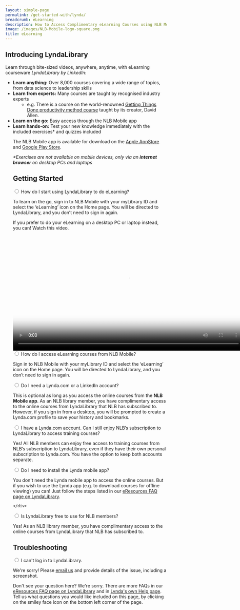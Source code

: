 ```yaml
---
layout: simple-page
permalink: /get-started-with/lynda/
breadcrumb: eLearning
description: How to Access Complimentary eLearning Courses using NLB Mobile
image: /images/NLB-Mobile-logo-square.png
title: eLearning
---
```

<h2>Introducing LyndaLibrary</h2>

Learn through bite-sized videos, anywhere, anytime, with eLearning courseware <i>LyndaLibrary by LinkedIn</i>:
<ul>   
	<li> <b>Learn anything:</b> Over 8,000 courses covering a wide range of topics, from data science to leadership skills</li>
	<li> <b>Learn from experts:</b> Many courses are taught by recognised industry experts
	<ul>
            <li style="margin-left: 20px;">e.g. There is a course on the world-renowned <a href="https://www.lynda.com/Business-Skills-tutorials/Getting-Things-Done/170776-2.html?srchtrk=index%3a2%0alinktypeid%3a2%0aq%3adavid+allen%0apage%3a1%0as%3arelevance%0asa%3atrue%0aproducttypeid%3a2">Getting Things Done productivity method course</a> taught by its creator, David Allen. </li>
    </ul>
	<li> <b>Learn on the go:</b> Easy access through the NLB Mobile app</li>
	<li> <b>Learn hands-on:</b> Test your new knowledge immediately with the included exercises* and quizzes included</li>

<p>The NLB Mobile app is available for download on the <a href="https://itunes.apple.com/sg/app/nlb-mobile/id1147053983?mt=8">Apple AppStore</a> and <a href="https://play.google.com/store/apps/details?id=sg.gov.nlb.nlbmobile">Google Play Store</a>.</p>    

<p><i>*Exercises are not available on mobile devices, only via an <b>internet browser</b> on desktop PCs and laptops</i></p>

<p><h2>Getting Started</h2></p>
<div class="acc-kontainer" id="lynda-get-started">          
	<div>
<div>
		<input type="radio" name="acc" id="acc1">
        <label for="acc1">How do I start using LyndaLibrary to do eLearning? </label>
<div class="acc-body">
  <p>To learn on the go, sign in to NLB Mobile with your myLibrary ID and select the ‘eLearning’ icon on the Home page. You will be directed to LyndaLibrary, and you don’t need to sign in again.
      </p>
      <p>If you prefer to do your eLearning on a desktop PC or laptop instead, you can! Watch this video.<!--Just follow the steps detailed in our <a href="http://eresources.nlb.gov.sg/main/Help/LyndaLibrary#step_desktop">eResources FAQ page</a>.--></p>
	<div class="vd">
     <video width="720px" poster="/images/lyndalibrary steps thumbnail.png" controls>
  <source src="/images/lyndalibrary steps.mp4" type="video/mp4" />
</video>
</div>


</div></div>

<div>
		<input type="radio" name="acc" id="acc2">
        <label for="acc2">How do I access eLearning courses from NLB Mobile? </label>

<div class="acc-body">
  <p>Sign in to NLB Mobile with your myLibrary ID and select the ‘eLearning’ icon on the Home page. You will be directed to LyndaLibrary, and you don’t need to sign in again.
      </p>

</div></div>

<div>
		<input type="radio" name="acc" id="acc3">
        <label for="acc3">Do I need a Lynda.com or a LinkedIn account? </label>

<div class="acc-body">
	<p>This is optional as long as you access the online courses from the <b>NLB Mobile app</b>. As an NLB library member, you have complimentary access to the online courses from LyndaLibrary that NLB has subscribed to. However, if you sign in from a desktop, you will be prompted to create a Lynda.com profile to save your history and bookmarks.</p>
    </div>
</div>

<div>
		<input type="radio" name="acc" id="acc4">
        <label for="acc4">I have a Lynda.com account. Can I still enjoy NLB’s subscription to LyndaLibrary to
access training courses?</label>
<div class="acc-body">
      <p>Yes! All NLB members can enjoy free access to training courses from NLB’s subscription to LyndaLibrary, even if they have their own personal subscription to Lynda.com. You have the option to keep both accounts separate. </p>
    </div>
    </div>

<div>
		<input type="radio" name="acc" id="acc5">
        <label for="acc5">Do I need to install the Lynda mobile app?</label>
<div class="acc-body">
      <p>You don't need the Lynda mobile app to access the online courses. But if you wish to use the Lynda app (e.g. to download courses for offline viewing) you can! Just follow the steps listed in our <a href="http://eresources.nlb.gov.sg/main/Help/LyndaLibrary#step_mobile">eResources FAQ page on LyndaLibrary</a>.</p>
    </div>

    </div>

<div>
		<input type="radio" name="acc" id="acc6">
        <label for="acc6">Is LyndaLibrary free to use for NLB members?</label>
        <div class="acc-body">
      <p>Yes! As an NLB library member, you have complimentary access to the online courses from LyndaLibrary that NLB has subscribed to.</p>
      </div>
            </div>
</div><!--close FAQ-section-->

<h2>Troubleshooting</h2>
<div>
		<input type="radio" name="acc" id="acc7">
        <label for="acc7">I can't log in to LyndaLibrary.</label>
        <div class="acc-body">
            <p>We're sorry! Please <a href="mailto:enquiry@nlb.gov.sg" target="_top">email us</a> and provide details of the issue, including a screenshot.</p>
      </div>
            </div>
<p>Don't see your question here? We're sorry. There are more FAQs in our <a href="http://eresources.nlb.gov.sg/main/Pages/MobileDevices">eResources FAQ page on LyndaLibrary</a> and in <a href="https://www.linkedin.com/help/lynda">Lynda's own Help page</a>. Tell us what questions you would like included on this page, by clicking on the smiley face icon on the bottom left corner of the page. </p>

